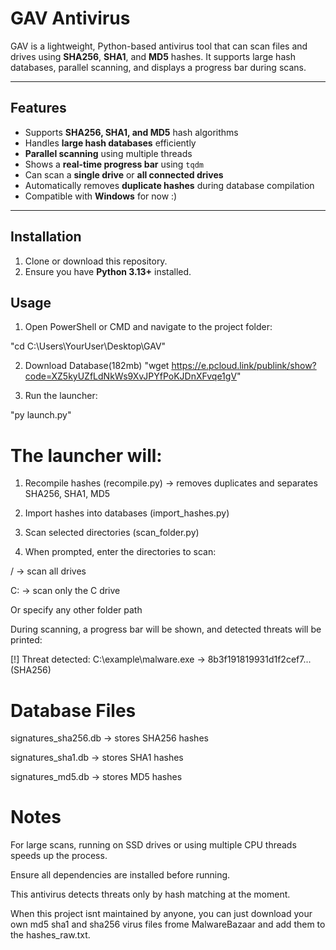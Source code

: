 # GAV Antivirus

GAV is a lightweight, Python-based antivirus tool that can scan files and drives using **SHA256**, **SHA1**, and **MD5** hashes. It supports large hash databases, parallel scanning, and displays a progress bar during scans.

---

## Features

- Supports **SHA256, SHA1, and MD5** hash algorithms
- Handles **large hash databases** efficiently
- **Parallel scanning** using multiple threads
- Shows a **real-time progress bar** using `tqdm`
- Can scan a **single drive** or **all connected drives**
- Automatically removes **duplicate hashes** during database compilation
- Compatible with **Windows** for now :)

---

## Installation

1. Clone or download this repository.
2. Ensure you have **Python 3.13+** installed.


## Usage

1. Open PowerShell or CMD and navigate to the project folder:

"cd C:\Users\YourUser\Desktop\GAV"

2. Download Database(182mb) "wget https://e.pcloud.link/publink/show?code=XZ5kyUZfLdNkWs9XvJPYfPoKJDnXFvqe1gV"


3. Run the launcher:

"py launch.py"


 # The launcher will:

1. Recompile hashes (recompile.py) → removes duplicates and separates SHA256, SHA1, MD5

2. Import hashes into databases (import_hashes.py)

3. Scan selected directories (scan_folder.py)

4. When prompted, enter the directories to scan:

 / → scan all drives

 C: → scan only the C drive

 Or specify any other folder path

During scanning, a progress bar will be shown, and detected threats will be printed:

[!] Threat detected: C:\example\malware.exe -> 8b3f191819931d1f2cef7... (SHA256)

# Database Files

signatures_sha256.db → stores SHA256 hashes

signatures_sha1.db → stores SHA1 hashes

signatures_md5.db → stores MD5 hashes

# Notes

For large scans, running on SSD drives or using multiple CPU threads speeds up the process.

Ensure all dependencies are installed before running.

This antivirus detects threats only by hash matching at the moment.

When this project isnt maintained by anyone, you can just download your own md5 sha1 and sha256 virus files frome MalwareBazaar and add them to the hashes_raw.txt.

